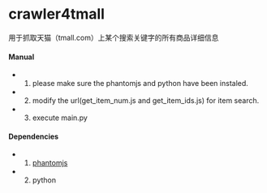 crawler4tmall
=============

用于抓取天猫（tmall.com）上某个搜索关键字的所有商品详细信息




#### Manual ####
- 1. please make sure the phantomjs and python have been instaled.
- 2. modify the url(get_item_num.js and get_item_ids.js) for item search.
- 3. execute main.py

#### Dependencies ####
- 1. [phantomjs](http://phantomjs.org "phantomjs")
- 2. python
